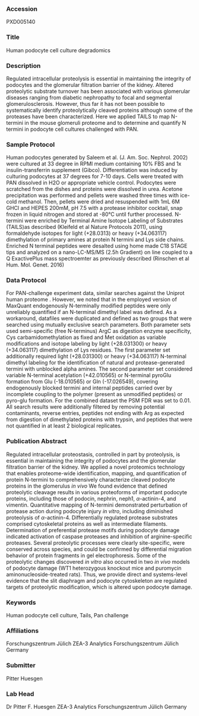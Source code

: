 ### Accession
PXD005140

### Title
Human podocyte cell culture degradomics

### Description
Regulated intracellular proteolysis is essential in maintaining the integrity of podocytes and the glomerular filtration barrier of the kidney. Altered proteolytic substrate turnover has been associated with various glomerular diseases ranging from diabetic nephropathy to focal and segmental glomerulosclerosis. However, thus far it has not been possible to systematically identify proteolytically cleaved proteins although some of the proteases have been characterized. Here we applied TAILS to map N-termini in the mouse glomeruli proteome and to determine and quantify N termini in podocyte cell cultures challenged with PAN.

### Sample Protocol
Human podocytes generated by Saleem et al. (J. Am. Soc. Nephrol. 2002) were cultured at 33 degree in RPMI medium containing 10% FBS and 1x insulin-transferrin supplement (Gibco). Differentiation was induced by culturing podocytes at 37 degrees for 7-10 days. Cells were treated with PAN dissolved in H2O or appropriate vehicle control. Podocytes were scratched from the dishes and proteins were dissolved in urea. Acetone precipitation was performed and pellets were washed three times with ice-cold methanol. Then, pellets were dried and resuspended with 1mL 6M GHCl and HEPES 200mM, pH 7.5 with a protease inhibitor cocktail, snap frozen in liquid nitrogen and stored at -80°C until further processed. N-termini were enriched by Terminal Amine Isotope Labeling of Substrates (TAILS)as described (Kleifeld et al Nature Protocols 2011), using formaldehyde isotopes for light (+28.0313) or heavy (+34.063117) dimethylation of primary amines at protein N termini and Lys side chains. Enriched N terminal peptides were desalted using home made C18 STAGE tips and analyzed on a nano-LC-MS/MS (2.5h Gradient) on line coupled to a Q ExactivePlus mass spectroemter as previously described (Rinschen et al Hum. Mol. Genet. 2016)

### Data Protocol
For PAN-challenge experiment data, similar searches against the Uniprot human proteome . However, we noted that in the employed version of MaxQuant endogenously N-terminally modified peptides were only unreliably quantified if an N-terminal dimethyl label was defined. As a workaround, datafiles were duplicated and defined as two groups that were searched using mutually exclusive search parameters. Both parameter sets used semi-specific (free N-terminus) ArgC as digestion enzyme specificity, Cys carbamidomethylation as fixed and Met oxidation as variable modifications and isotope labeling by light (+28.031300) or heavy (+34.063117) dimethylation of Lys residues. The first parameter set additionally required light (+28.031300) or heavy (+34.063117) N-terminal dimethyl labeling for the identification of natural and protease-generated termini with unblocked alpha amines. The second parameter set considered variable N-terminal acetylation (+42.010565) or N-terminal pyroGlu formation from Glu (-18.010565) or Gln (-17.026549), covering endogenously blocked termini and internal peptides carried over by incomplete coupling to the polymer (present as unmodified peptides) or pyro-glu formation. For the combined dataset the PSM FDR was set to 0.01. All search results were additionally filtered by removing potential contaminants, reverse entries, peptides not ending with Arg as expected from digestion of dimethylated proteins with trypsin, and peptides that were not quantified in at least 2 biological replicates.

### Publication Abstract
Regulated intracellular proteostasis, controlled in part by proteolysis, is essential in maintaining the integrity of podocytes and the glomerular filtration barrier of the kidney. We applied a novel proteomics technology that enables proteome-wide identification, mapping, and quantification of protein N-termini to comprehensively characterize cleaved podocyte proteins in the glomerulus <i>in vivo</i> We found evidence that defined proteolytic cleavage results in various proteoforms of important podocyte proteins, including those of podocin, nephrin, neph1, <i>&#x3b1;</i>-actinin-4, and vimentin. Quantitative mapping of N-termini demonstrated perturbation of protease action during podocyte injury <i>in vitro</i>, including diminished proteolysis of <i>&#x3b1;</i>-actinin-4. Differentially regulated protease substrates comprised cytoskeletal proteins as well as intermediate filaments. Determination of preferential protease motifs during podocyte damage indicated activation of caspase proteases and inhibition of arginine-specific proteases. Several proteolytic processes were clearly site-specific, were conserved across species, and could be confirmed by differential migration behavior of protein fragments in gel electrophoresis. Some of the proteolytic changes discovered <i>in vitro</i> also occurred in two <i>in vivo</i> models of podocyte damage (WT1 heterozygous knockout mice and puromycin aminonucleoside-treated rats). Thus, we provide direct and systems-level evidence that the slit diaphragm and podocyte cytoskeleton are regulated targets of proteolytic modification, which is altered upon podocyte damage.

### Keywords
Human podocyte cell culture, Tails, Pan challenge

### Affiliations
Forschungszentrum Jülich
ZEA-3 Analytics Forschungszentrum Jülich Germany

### Submitter
Pitter Huesgen

### Lab Head
Dr Pitter F. Huesgen
ZEA-3 Analytics Forschungszentrum Jülich Germany


